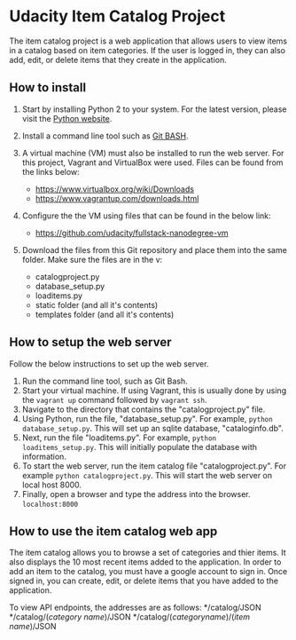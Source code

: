 # Udacity Item Catalog Project
The item catalog project is a web application that allows users to view items in a catalog based on item categories.  If the user is logged in, they can also add, edit, or delete items that they create in the application.


## How to install

1. Start by installing Python 2 to your system.  For the latest version, please visit the [Python website](https://www.python.org/).

2. Install a command line tool such as [Git BASH](https://git-for-windows.github.io/).

3. A virtual machine (VM) must also be installed to run the web server.  For this project, Vagrant and VirtualBox were used.
Files can be found from the links below:
    * https://www.virtualbox.org/wiki/Downloads
    * https://www.vagrantup.com/downloads.html 

4. Configure the the VM using files that can be found in the below link:
    - https://github.com/udacity/fullstack-nanodegree-vm

5. Download the files from this Git repository and place them into the same folder.  Make sure the files are in the v:
    * catalogproject.py
    * database_setup.py
    * loaditems.py
    * static folder (and all it's contents)
    * templates folder (and all it's contents)

## How to setup the web server
Follow the below instructions to set up the web server.
1. Run the command line tool, such as Git Bash.
2. Start your virtual machine.  If using Vagrant, this is usually done by using the `vagrant up` command followed by `vagrant ssh`.
3. Navigate to the directory that contains the "catalogproject.py" file.
4. Using Python, run the file, "database_setup.py".  For example, `python database_setup.py`.  This will set up an sqlite database, "cataloginfo.db".
5. Next, run the file "loaditems.py".  For example, `python loaditems_setup.py`.  This will initially populate the database with information.
6. To start the web server, run the item catalog file "catalogproject.py".  For example `python catalogproject.py`.  This will start the web server on local host 8000.
7. Finally, open a browser and type the address into the browser. `localhost:8000`

## How to use the item catalog web app
The item catalog allows you to browse a set of categories and thier items.  It also displays the 10 most recent items added to the application.
In order to add an item to the catalog, you must have a google account to sign in.  Once signed in, you can create, edit, or delete items that you have added to the application.

To view API endpoints, the addresses are as follows:
*/catalog/JSON
*/catalog/(_category name_)/JSON
*/catalog/(_categoryname_)/(_item name_)/JSON
